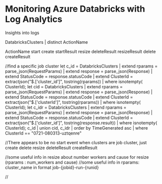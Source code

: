 # Monitoring Azure Databricks with Log Analytics


Insights into logs

DatabricksClusters 
| distinct ActionName

ActionName
start
create
startResult
resize
deleteResult
resizeResult
delete
createResult


//find a specific job cluster
let c_id = DatabricksClusters 
| extend rparams = parse_json(RequestParams)
| extend response = parse_json(Response)
| extend StatusCode = response.statusCode
| extend ClusterId = extractjson("$.['cluster_id']", tostring(rparams))
| where isnotempty( ClusterId);
let cid = DatabricksClusters 
| extend rparams = parse_json(RequestParams)
| extend response = parse_json(Response)
| extend StatusCode = response.statusCode
| extend ClusterId = extractjson("$.['clusterId']", tostring(rparams))
| where isnotempty( ClusterId);
let c_idr = DatabricksClusters 
| extend rparams = parse_json(RequestParams)
| extend response = parse_json(Response)
| extend StatusCode = response.statusCode
| extend ClusterId = extractjson("$.['cluster_id']", tostring(response.result))
| where isnotempty( ClusterId);
c_id | union cid, c_idr
| order by TimeGenerated asc
| where ClusterId == "0721-080313-uztqenre"


//There appears to be no start event when clusters are job cluster, just 
create
delete
resize
deleteResult
createResult

//some useful info in resize  about number workers and cause for resize (rparams : num_workers and cause)
//some useful info in rparams: cluster_name in format job-{jobid}-run-{runid}

//